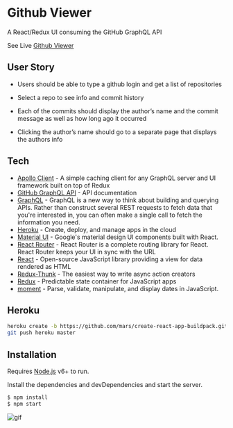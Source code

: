 # Github Viewer

A React/Redux UI consuming the GitHub GraphQL API

See Live [Github Viewer](https://github--viewer.herokuapp.com/)


## User Story

* Users should be able to type a github login and get a list of repositories

* Select a repo to see info and commit history

* Each of the commits should display the author’s name and the commit message as well as how long ago it occurred

* Clicking the author’s name should go to a separate page that displays the authors info

## Tech

- [Apollo Client](http://docs.apollostack.com/apollo-client/) - A simple caching client for any GraphQL server and UI framework built on top of Redux
- [GitHub GraphQL API](https://developer.github.com/early-access/graphql/) - API documentation
- [GraphQL](http://graphql.org/) - GraphQL is a new way to think about building and querying APIs. Rather than construct several REST requests to fetch data that you're interested in, you can often make a single call to fetch the information you need.
- [Heroku](https://devcenter.heroku.com/categories/reference) - Create, deploy, and manage apps in the cloud
- [Material UI](http://www.material-ui.com/) - Google's material design UI components built with React.
- [React Router](https://github.com/ReactTraining/react-router/tree/master/docs) - React Router is a complete routing library for React. React Router keeps your UI in sync with the URL
- [React](https://facebook.github.io/react/docs/getting-started.html) - Open-source JavaScript library providing a view for data rendered as HTML
- [Redux-Thunk](https://github.com/gaearon/redux-thunk) - The easiest way to write async action creators
- [Redux](https://github.com/reactjs/redux) - Predictable state container for JavaScript apps
- [moment](http://momentjs.com/) - Parse, validate, manipulate, and display dates in JavaScript.

## Heroku
```sh
heroku create -b https://github.com/mars/create-react-app-buildpack.git
git push heroku master
```

## Installation

Requires [Node.js](https://nodejs.org/) v6+ to run.

Install the dependencies and devDependencies and start the server.

```sh
$ npm install
$ npm start
```


![gif](http://i.imgur.com/chriswiles.gif)
